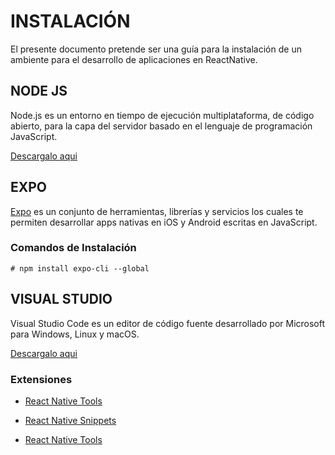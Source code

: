 # INSTALACIÓN

El presente documento pretende ser una guía para la instalación de un ambiente para el desarrollo de aplicaciones en ReactNative.

## NODE JS

Node.js es un entorno en tiempo de ejecución multiplataforma, de código abierto, para la capa del servidor basado en el lenguaje de programación JavaScript.

[Descargalo aqui](https://nodejs.org/)

## EXPO

[Expo](https://expo.io) es un conjunto de herramientas, librerías y servicios los cuales te permiten desarrollar apps nativas en iOS y Android escritas en JavaScript. 

### Comandos de Instalación

    # npm install expo-cli --global

## VISUAL STUDIO

Visual Studio Code es un editor de código fuente desarrollado por Microsoft para Windows, Linux y macOS.

[Descargalo aqui](https://code.visualstudio.com/download)

### Extensiones

- [React Native Tools](https://marketplace.visualstudio.com/items?itemName=msjsdiag.vscode-react-native)
- [React Native Snippets](https://marketplace.visualstudio.com/items?itemName=jundat95.react-native-snippet)

- <a href="https://marketplace.visualstudio.com/items?itemName=msjsdiag.vscode-react-native" target="_blank">React Native Tools</a>